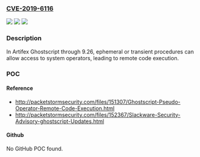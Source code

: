 ### [CVE-2019-6116](https://cve.mitre.org/cgi-bin/cvename.cgi?name=CVE-2019-6116)
![](https://img.shields.io/static/v1?label=Product&message=n%2Fa&color=blue)
![](https://img.shields.io/static/v1?label=Version&message=n%2Fa&color=blue)
![](https://img.shields.io/static/v1?label=Vulnerability&message=n%2Fa&color=brighgreen)

### Description

In Artifex Ghostscript through 9.26, ephemeral or transient procedures can allow access to system operators, leading to remote code execution.

### POC

#### Reference
- http://packetstormsecurity.com/files/151307/Ghostscript-Pseudo-Operator-Remote-Code-Execution.html
- http://packetstormsecurity.com/files/152367/Slackware-Security-Advisory-ghostscript-Updates.html

#### Github
No GitHub POC found.

